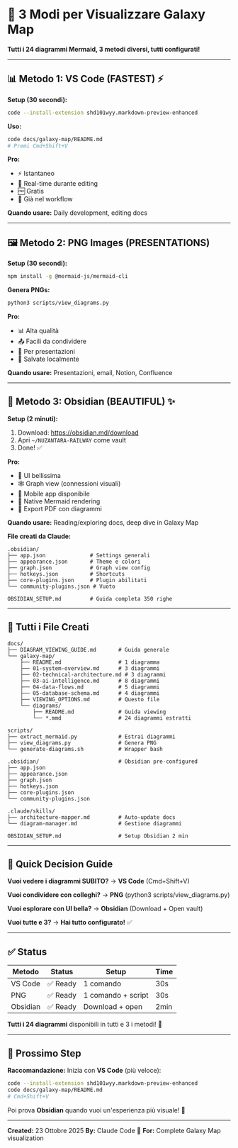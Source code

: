 # 🎨 3 Modi per Visualizzare Galaxy Map

**Tutti i 24 diagrammi Mermaid, 3 metodi diversi, tutti configurati!**

---

## 📊 Metodo 1: VS Code (FASTEST) ⚡

**Setup (30 secondi):**
```bash
code --install-extension shd101wyy.markdown-preview-enhanced
```

**Uso:**
```bash
code docs/galaxy-map/README.md
# Premi Cmd+Shift+V
```

**Pro:**
- ⚡ Istantaneo
- 🔄 Real-time durante editing
- 🆓 Gratis
- 🔧 Già nel workflow

**Quando usare:** Daily development, editing docs

---

## 🖼️ Metodo 2: PNG Images (PRESENTATIONS)

**Setup (30 secondi):**
```bash
npm install -g @mermaid-js/mermaid-cli
```

**Genera PNGs:**
```bash
python3 scripts/view_diagrams.py
```

**Pro:**
- 📊 Alta qualità
- 📤 Facili da condividere
- 💼 Per presentazioni
- 💾 Salvate localmente

**Quando usare:** Presentazioni, email, Notion, Confluence

---

## 📝 Metodo 3: Obsidian (BEAUTIFUL) ✨

**Setup (2 minuti):**
1. Download: https://obsidian.md/download
2. Apri `~/NUZANTARA-RAILWAY` come vault
3. Done! ✅

**Pro:**
- 🎨 UI bellissima
- 🕸️ Graph view (connessioni visuali)
- 📱 Mobile app disponibile
- 🔄 Native Mermaid rendering
- 📄 Export PDF con diagrammi

**Quando usare:** Reading/exploring docs, deep dive in Galaxy Map

**File creati da Claude:**
```
.obsidian/
├── app.json              # Settings generali
├── appearance.json       # Theme e colori
├── graph.json            # Graph view config
├── hotkeys.json          # Shortcuts
├── core-plugins.json     # Plugin abilitati
└── community-plugins.json # Vuoto

OBSIDIAN_SETUP.md         # Guida completa 350 righe
```

---

## 📁 Tutti i File Creati

```
docs/
├── DIAGRAM_VIEWING_GUIDE.md       # Guida generale
└── galaxy-map/
    ├── README.md                  # 1 diagramma
    ├── 01-system-overview.md      # 3 diagrammi
    ├── 02-technical-architecture.md # 3 diagrammi
    ├── 03-ai-intelligence.md      # 8 diagrammi
    ├── 04-data-flows.md           # 5 diagrammi
    ├── 05-database-schema.md      # 4 diagrammi
    ├── VIEWING_OPTIONS.md         # Questo file
    └── diagrams/
        ├── README.md              # Guida viewing
        └── *.mmd                  # 24 diagrammi estratti

scripts/
├── extract_mermaid.py             # Estrai diagrammi
├── view_diagrams.py               # Genera PNG
└── generate-diagrams.sh           # Wrapper bash

.obsidian/                         # Obsidian pre-configured
├── app.json
├── appearance.json
├── graph.json
├── hotkeys.json
├── core-plugins.json
└── community-plugins.json

.claude/skills/
├── architecture-mapper.md         # Auto-update docs
└── diagram-manager.md             # Gestione diagrammi

OBSIDIAN_SETUP.md                  # Setup Obsidian 2 min
```

---

## 🎯 Quick Decision Guide

**Vuoi vedere i diagrammi SUBITO?**
→ **VS Code** (Cmd+Shift+V)

**Vuoi condividere con colleghi?**
→ **PNG** (python3 scripts/view_diagrams.py)

**Vuoi esplorare con UI bella?**
→ **Obsidian** (Download + Open vault)

**Vuoi tutte e 3?**
→ **Hai tutto configurato!** ✅

---

## ✅ Status

| Metodo | Status | Setup | Time |
|--------|--------|-------|------|
| VS Code | ✅ Ready | 1 comando | 30s |
| PNG | ✅ Ready | 1 comando + script | 30s |
| Obsidian | ✅ Ready | Download + open | 2min |

**Tutti i 24 diagrammi** disponibili in tutti e 3 i metodi! 🎉

---

## 🚀 Prossimo Step

**Raccomandazione:** Inizia con **VS Code** (più veloce):

```bash
code --install-extension shd101wyy.markdown-preview-enhanced
code docs/galaxy-map/README.md
# Cmd+Shift+V
```

Poi prova **Obsidian** quando vuoi un'esperienza più visuale! 📝

---

**Created:** 23 Ottobre 2025
**By:** Claude Code 🤖
**For:** Complete Galaxy Map visualization
